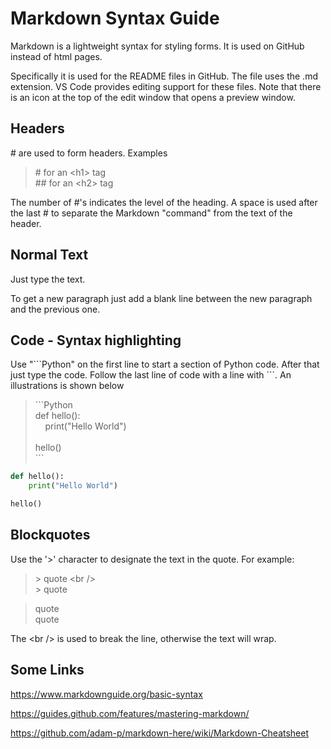 # Markdown Syntax Guide
Markdown is a lightweight syntax for styling forms. It is used on GitHub instead of html pages.

Specifically it is used for the README files in GitHub. The file uses the .md extension. VS Code provides editing support for these files. Note that there is an icon at the top of the edit window that opens a preview window. 

## Headers

\# are used to form headers. Examples
> \# for an \<h1> tag <br />
> \## for an \<h2> tag <br />

The number of \#'s indicates the level of the heading. A space is used after the last \# to separate the Markdown "command" from the text of the header.

## Normal Text
Just type the text. 

To get a new paragraph just add a blank line between the new paragraph and the previous one.

## Code - Syntax highlighting

Use "\```Python" on the first line to start a section of Python code. After that just type the code. Follow the last line of code with a line with \```. An illustrations is shown below

> \```Python <br />
> def hello(): <br />
> &nbsp;&nbsp;&nbsp;&nbsp;print("Hello World") <br /><br />
> hello()<br />
> \```

```Python
def hello():
    print("Hello World")

hello()    
```

## Blockquotes

Use the '\>' character to designate the text in the quote. For example:

> \> quote \<br /> <br />
> \> quote


> quote <br />
> quote

The \<br /> is used to break the line, otherwise the text will wrap.

## Some Links

https://www.markdownguide.org/basic-syntax

https://guides.github.com/features/mastering-markdown/

https://github.com/adam-p/markdown-here/wiki/Markdown-Cheatsheet
